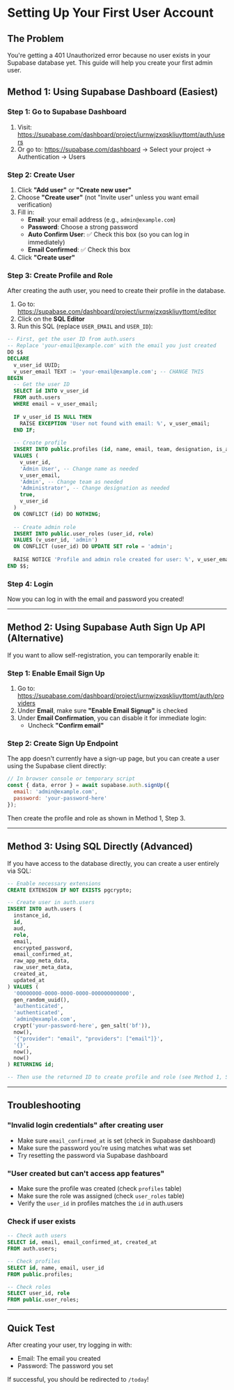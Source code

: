 # Setting Up Your First User Account

## The Problem
You're getting a 401 Unauthorized error because no user exists in your Supabase database yet. This guide will help you create your first admin user.

## Method 1: Using Supabase Dashboard (Easiest)

### Step 1: Go to Supabase Dashboard
1. Visit: https://supabase.com/dashboard/project/iurnwjzxqskliuyttomt/auth/users
2. Or go to: https://supabase.com/dashboard → Select your project → Authentication → Users

### Step 2: Create User
1. Click **"Add user"** or **"Create new user"**
2. Choose **"Create user"** (not "Invite user" unless you want email verification)
3. Fill in:
   - **Email**: your email address (e.g., `admin@example.com`)
   - **Password**: Choose a strong password
   - **Auto Confirm User**: ✅ Check this box (so you can log in immediately)
   - **Email Confirmed**: ✅ Check this box
4. Click **"Create user"**

### Step 3: Create Profile and Role
After creating the auth user, you need to create their profile in the database.

1. Go to: https://supabase.com/dashboard/project/iurnwjzxqskliuyttomt/editor
2. Click on the **SQL Editor**
3. Run this SQL (replace `USER_EMAIL` and `USER_ID`):

```sql
-- First, get the user ID from auth.users
-- Replace 'your-email@example.com' with the email you just created
DO $$
DECLARE
  v_user_id UUID;
  v_user_email TEXT := 'your-email@example.com'; -- CHANGE THIS
BEGIN
  -- Get the user ID
  SELECT id INTO v_user_id 
  FROM auth.users 
  WHERE email = v_user_email;
  
  IF v_user_id IS NULL THEN
    RAISE EXCEPTION 'User not found with email: %', v_user_email;
  END IF;
  
  -- Create profile
  INSERT INTO public.profiles (id, name, email, team, designation, is_active, user_id)
  VALUES (
    v_user_id,
    'Admin User', -- Change name as needed
    v_user_email,
    'Admin', -- Change team as needed
    'Administrator', -- Change designation as needed
    true,
    v_user_id
  )
  ON CONFLICT (id) DO NOTHING;
  
  -- Create admin role
  INSERT INTO public.user_roles (user_id, role)
  VALUES (v_user_id, 'admin')
  ON CONFLICT (user_id) DO UPDATE SET role = 'admin';
  
  RAISE NOTICE 'Profile and admin role created for user: %', v_user_email;
END $$;
```

### Step 4: Login
Now you can log in with the email and password you created!

---

## Method 2: Using Supabase Auth Sign Up API (Alternative)

If you want to allow self-registration, you can temporarily enable it:

### Step 1: Enable Email Sign Up
1. Go to: https://supabase.com/dashboard/project/iurnwjzxqskliuyttomt/auth/providers
2. Under **Email**, make sure **"Enable Email Signup"** is checked
3. Under **Email Confirmation**, you can disable it for immediate login:
   - Uncheck **"Confirm email"** 

### Step 2: Create Sign Up Endpoint
The app doesn't currently have a sign-up page, but you can create a user using the Supabase client directly:

```javascript
// In browser console or temporary script
const { data, error } = await supabase.auth.signUp({
  email: 'admin@example.com',
  password: 'your-password-here'
});
```

Then create the profile and role as shown in Method 1, Step 3.

---

## Method 3: Using SQL Directly (Advanced)

If you have access to the database directly, you can create a user entirely via SQL:

```sql
-- Enable necessary extensions
CREATE EXTENSION IF NOT EXISTS pgcrypto;

-- Create user in auth.users
INSERT INTO auth.users (
  instance_id,
  id,
  aud,
  role,
  email,
  encrypted_password,
  email_confirmed_at,
  raw_app_meta_data,
  raw_user_meta_data,
  created_at,
  updated_at
) VALUES (
  '00000000-0000-0000-0000-000000000000',
  gen_random_uuid(),
  'authenticated',
  'authenticated',
  'admin@example.com',
  crypt('your-password-here', gen_salt('bf')),
  now(),
  '{"provider": "email", "providers": ["email"]}',
  '{}',
  now(),
  now()
) RETURNING id;

-- Then use the returned ID to create profile and role (see Method 1, Step 3)
```

---

## Troubleshooting

### "Invalid login credentials" after creating user
- Make sure `email_confirmed_at` is set (check in Supabase dashboard)
- Make sure the password you're using matches what was set
- Try resetting the password via Supabase dashboard

### "User created but can't access app features"
- Make sure the profile was created (check `profiles` table)
- Make sure the role was assigned (check `user_roles` table)
- Verify the `user_id` in profiles matches the `id` in auth.users

### Check if user exists
```sql
-- Check auth users
SELECT id, email, email_confirmed_at, created_at 
FROM auth.users;

-- Check profiles
SELECT id, name, email, user_id 
FROM public.profiles;

-- Check roles
SELECT user_id, role 
FROM public.user_roles;
```

---

## Quick Test

After creating your user, try logging in with:
- Email: The email you created
- Password: The password you set

If successful, you should be redirected to `/today`!



